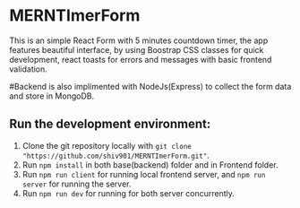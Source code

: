 # MERNTImerForm
This is an simple React Form with 5 minutes countdown timer, the app features beautiful interface, by using Boostrap CSS classes for quick development, react toasts for errors and messages with basic frontend validation.

#Backend is also implimented with NodeJs(Express) to collect the form data and store in MongoDB. 

## Run the development environment:
1. Clone the git repository locally with ```git clone "https://github.com/shiv901/MERNTImerForm.git"```. 
2. Run ```npm install``` in both base(backend) folder and in Frontend folder.
3. Run ```npm run client``` for running local frontend server, and ```npm run server``` for running the server.
4. Run ```npm run dev``` for running for both server concurrently. 
